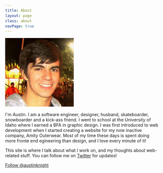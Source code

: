 ```yaml
---
title: About
layout: page
class: about
navPage: true
---
```



<div class="row">
  <div class="col-xs-2">
    <img src="/img/me.jpg" class="about-me-image" />
  </div>
  <div class="col-xs-10">
    <p>I'm Austin. I am a software engineer, designer, husband, skateboarder, snowboarder and a kick-ass friend. I went to school at the University of Idaho where I earned a BFA in graphic design. I was first introduced to web development when I started creating a website for my now inactive company, Amity Outerwear. Most of my time these days is spent doing more fronte end egineering than design, and I love every minute of it!</p>
    <p>This site is where I talk about what I work on, and my thoughts about web-related stuff. You can follow me on <a href="https://twitter.com/austinknight">Twitter</a> for updates!</p>
  </div>
</div>
<a href="https://twitter.com/austinknight" class="twitter-follow-button" data-show-count="false" data-size="large">Follow @austinknight</a>
